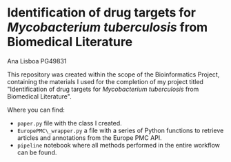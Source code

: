 # Identification of drug targets for _Mycobacterium tuberculosis_ from Biomedical Literature
Ana Lisboa PG49831


This repository was created within the scope of the Bioinformatics Project, containing the materials I used for the completion of my project titled "Identification of drug targets for *Mycobacterium tuberculosis* from Biomedical Literature".

Where you can find:

- `paper.py` file with the class I created.
- `EuropePMC\_wrapper.py` a file with a series of Python functions to retrieve articles and annotations from the Europe PMC API.
- `pipeline` notebook where all methods performed in the entire workflow can be found.

